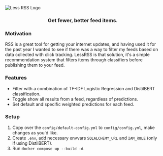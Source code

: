 <img src="https://sltptr.github.io/static/images/LessRssLogo.png" alt="Less RSS Logo" style="max-width: 75%; height: auto;">

<h3 align="center">Get fewer, better feed items.</h3>

### Motivation

RSS is a great tool for getting your internet updates, and having used it for
the past year I wanted to see if there was a way to filter my feeds based on
data collected with click tracking. LessRSS is that solution, it's a simple
recommendation system that filters items through classifiers before publishing
them to your feed.

### Features

- Filter with a combination of TF-IDF Logistic Regression and DistilBERT
  classification.
- Toggle show all results from a feed, regardless of predictions.
- Set default and specific weighted predictions for each feed.

### Setup

1. Copy over the `config/default-config.yml` to `config/config.yml`, make
   changes as you'd like.
2. Create `.env`, add necessary envvars `SQLALCHEMY_URL` and `IAM_ROLE` (only if
   using DistilBERT).
3. Run `docker compose up --build -d`.
